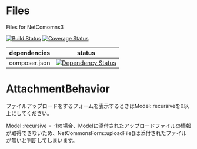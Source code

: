 Files
==============

Files for NetComomns3

[![Build Status](https://api.travis-ci.org/NetCommons3/Files.png?branch=master)](https://travis-ci.org/NetCommons3/Files)
[![Coverage Status](https://coveralls.io/repos/NetCommons3/Files/badge.png?branch=master)](https://coveralls.io/r/NetCommons3/Files?branch=master)

| dependencies  | status |
| ------------- | ------ |
| composer.json | [![Dependency Status](https://www.versioneye.com/user/projects/54e54d12b3ca9bffb4000185/badge.png)](https://www.versioneye.com/user/projects/54e54d12b3ca9bffb4000185) |


# AttachmentBehavior

ファイルアップロードをするフォームを表示するときはModel::recursiveを0以上にしてください。

Model::recursive = -1の場合、Modelに添付されたアップロードファイルの情報が取得できないため、NetCommonsForm::uploadFile()は添付されたファイルが無いと判断してしまいます。


